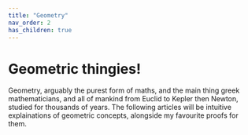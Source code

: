 ```yaml
---
title: "Geometry"
nav_order: 2
has_children: true
---
```

# Geometric thingies!

Geometry, arguably the purest form of maths, and the main thing greek mathematicians, and all of mankind from Euclid to Kepler then Newton, studied for thousands of years.
The following articles will be intuitive explainations of geometric concepts, alongside my favourite proofs for them.